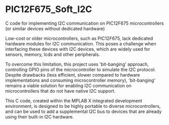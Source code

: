 # PIC12F675_Soft_I2C

C code for implementing I2C communication on PIC12F675 microcontrollers (or similar devices without dedicated hardware)

Low-cost or older microcontrollers, such as PIC12F675, lack dedicated hardware modules for I2C communication. This poses a challenge when interfacing these devices with I2C devices, which are widely used for sensors, memory, lcds and other peripherals. 

To overcome this limitation, this project uses 'bit-banging' approach, controlling GPIO pins of the microcontroller to simulate the I2C protocol. Despite drawbacks (less efficient, slower compared to hardware implementations and consuming microcontroller memory), 'bit-banging' remains a viable solution for enabling I2C communication on microcontrollers that do not have native I2C support.

This C code, created within the MPLAB X integrated development environment, is designed to be highly portable to diverse microcontrollers, and can be used to add a supplemental I2C bus to devices that are already using their built-in I2C hardware.
